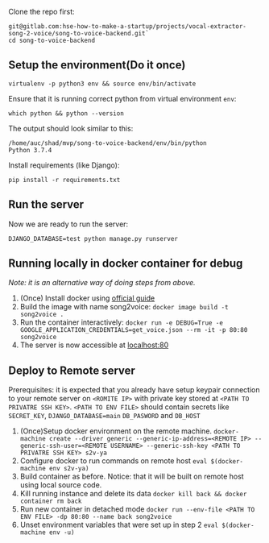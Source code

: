 Clone the repo first:
```
git@gitlab.com:hse-how-to-make-a-startup/projects/vocal-extractor-song-2-voice/song-to-voice-backend.git`
cd song-to-voice-backend
```
## Setup the environment(Do it once)
```
virtualenv -p python3 env && source env/bin/activate
```
Ensure that it is running correct python from virtual environment `env`:
```
which python && python --version
```
The output should look similar to this:
```
/home/auc/shad/mvp/song-to-voice-backend/env/bin/python
Python 3.7.4
```
Install requirements (like Django):
```
pip install -r requirements.txt
```
## Run the server
Now we are ready to run the server:
```
DJANGO_DATABASE=test python manage.py runserver
```

## Running locally in docker container for debug
*Note: it is an alternative way of doing steps from above.*

1. (Once) Install docker using [official guide](https://docs.docker.com/get-docker/)
1. Build the image with name song2voice: `docker image build -t song2voice .`
1. Run the container interactively: `docker run -e DEBUG=True -e GOOGLE_APPLICATION_CREDENTIALS=get_voice.json --rm -it -p 80:80 song2voice`
1. The server is now accessible at <localhost:80>

## Deploy to Remote server
Prerequisites: it is expected that you already have setup keypair connection to your remote server on `<ROMITE IP>` with private key stored at `<PATH TO PRIVATRE SSH KEY>`. `<PATH TO ENV FILE>` should contain secrets like `SECRET_KEY`, `DJANGO_DATABASE=main` `DB_PASWORD` and `DB_HOST`
1. (Once)Setup docker environment on the remote machine. `docker-machine create --driver generic --generic-ip-address=<REMOTE IP> --generic-ssh-user=<REMOTE USERNAME> --generic-ssh-key <PATH TO PRIVATRE SSH KEY> s2v-ya`
1. Configure docker to run commands on remote host `eval $(docker-machine env s2v-ya)`
1. Build container as before. Notice: that it will be built on remote host using local source code.
1. Kill running instance and delete its data `docker kill back && docker container rm back`
1. Run new container in detached mode `docker run --env-file <PATH TO ENV FILE> -dp 80:80 --name back song2voice`
1. Unset environment variables that were set up in step 2 `eval $(docker-machine env -u)`
